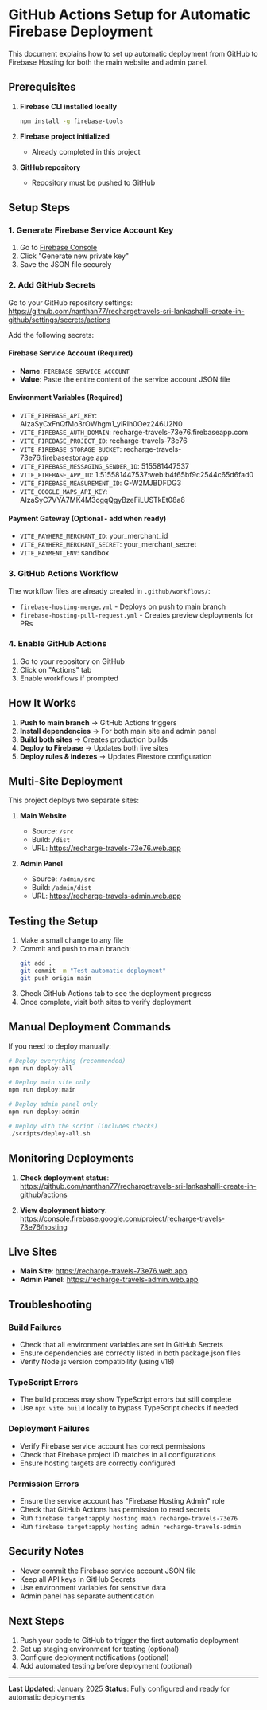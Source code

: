 # GitHub Actions Setup for Automatic Firebase Deployment

This document explains how to set up automatic deployment from GitHub to Firebase Hosting for both the main website and admin panel.

## Prerequisites

1. **Firebase CLI installed locally**
   ```bash
   npm install -g firebase-tools
   ```

2. **Firebase project initialized**
   - Already completed in this project

3. **GitHub repository**
   - Repository must be pushed to GitHub

## Setup Steps

### 1. Generate Firebase Service Account Key

1. Go to [Firebase Console](https://console.firebase.google.com/project/recharge-travels-73e76/settings/serviceaccounts/adminsdk)
2. Click "Generate new private key"
3. Save the JSON file securely

### 2. Add GitHub Secrets

Go to your GitHub repository settings:
https://github.com/nanthan77/rechargetravels-sri-lankashalli-create-in-github/settings/secrets/actions

Add the following secrets:

#### Firebase Service Account (Required)
- **Name**: `FIREBASE_SERVICE_ACCOUNT`
- **Value**: Paste the entire content of the service account JSON file

#### Environment Variables (Required)
- `VITE_FIREBASE_API_KEY`: AIzaSyCxFnQfMo3rOWhgm1_yiRIh0Oez246U2N0
- `VITE_FIREBASE_AUTH_DOMAIN`: recharge-travels-73e76.firebaseapp.com
- `VITE_FIREBASE_PROJECT_ID`: recharge-travels-73e76
- `VITE_FIREBASE_STORAGE_BUCKET`: recharge-travels-73e76.firebasestorage.app
- `VITE_FIREBASE_MESSAGING_SENDER_ID`: 515581447537
- `VITE_FIREBASE_APP_ID`: 1:515581447537:web:b4f65bf9c2544c65d6fad0
- `VITE_FIREBASE_MEASUREMENT_ID`: G-W2MJBDFDG3
- `VITE_GOOGLE_MAPS_API_KEY`: AIzaSyC7VYA7MK4M3cgqQgyBzeFiLUSTkEt08a8

#### Payment Gateway (Optional - add when ready)
- `VITE_PAYHERE_MERCHANT_ID`: your_merchant_id
- `VITE_PAYHERE_MERCHANT_SECRET`: your_merchant_secret
- `VITE_PAYMENT_ENV`: sandbox

### 3. GitHub Actions Workflow

The workflow files are already created in `.github/workflows/`:
- `firebase-hosting-merge.yml` - Deploys on push to main branch
- `firebase-hosting-pull-request.yml` - Creates preview deployments for PRs

### 4. Enable GitHub Actions

1. Go to your repository on GitHub
2. Click on "Actions" tab
3. Enable workflows if prompted

## How It Works

1. **Push to main branch** → GitHub Actions triggers
2. **Install dependencies** → For both main site and admin panel
3. **Build both sites** → Creates production builds
4. **Deploy to Firebase** → Updates both live sites
5. **Deploy rules & indexes** → Updates Firestore configuration

## Multi-Site Deployment

This project deploys two separate sites:

1. **Main Website**
   - Source: `/src`
   - Build: `/dist`
   - URL: https://recharge-travels-73e76.web.app

2. **Admin Panel**
   - Source: `/admin/src`
   - Build: `/admin/dist`
   - URL: https://recharge-travels-admin.web.app

## Testing the Setup

1. Make a small change to any file
2. Commit and push to main branch:
   ```bash
   git add .
   git commit -m "Test automatic deployment"
   git push origin main
   ```
3. Check GitHub Actions tab to see the deployment progress
4. Once complete, visit both sites to verify deployment

## Manual Deployment Commands

If you need to deploy manually:

```bash
# Deploy everything (recommended)
npm run deploy:all

# Deploy main site only
npm run deploy:main

# Deploy admin panel only
npm run deploy:admin

# Deploy with the script (includes checks)
./scripts/deploy-all.sh
```

## Monitoring Deployments

1. **Check deployment status**:
   https://github.com/nanthan77/rechargetravels-sri-lankashalli-create-in-github/actions

2. **View deployment history**:
   https://console.firebase.google.com/project/recharge-travels-73e76/hosting

## Live Sites

- **Main Site**: https://recharge-travels-73e76.web.app
- **Admin Panel**: https://recharge-travels-admin.web.app

## Troubleshooting

### Build Failures
- Check that all environment variables are set in GitHub Secrets
- Ensure dependencies are correctly listed in both package.json files
- Verify Node.js version compatibility (using v18)

### TypeScript Errors
- The build process may show TypeScript errors but still complete
- Use `npx vite build` locally to bypass TypeScript checks if needed

### Deployment Failures
- Verify Firebase service account has correct permissions
- Check that Firebase project ID matches in all configurations
- Ensure hosting targets are correctly configured

### Permission Errors
- Ensure the service account has "Firebase Hosting Admin" role
- Check that GitHub Actions has permission to read secrets
- Run `firebase target:apply hosting main recharge-travels-73e76`
- Run `firebase target:apply hosting admin recharge-travels-admin`

## Security Notes

- Never commit the Firebase service account JSON file
- Keep all API keys in GitHub Secrets
- Use environment variables for sensitive data
- Admin panel has separate authentication

## Next Steps

1. Push your code to GitHub to trigger the first automatic deployment
2. Set up staging environment for testing (optional)
3. Configure deployment notifications (optional)
4. Add automated testing before deployment (optional)

---

**Last Updated**: January 2025
**Status**: Fully configured and ready for automatic deployments